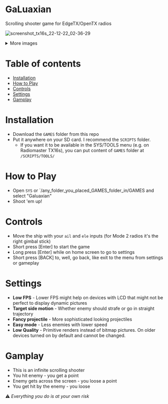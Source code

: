 # GaLuaxian
Scrolling shooter game for EdgeTX/OpenTX radios

![screenshot_tx16s_22-12-22_02-36-29](https://user-images.githubusercontent.com/61071739/209030304-fdbe57f4-a00b-4b88-865b-a8810ada9dd1.png)

<details>
  <summary>More images</summary>

|Modern radios|Older radios|
|---|---|
|![screenshot_tx16s_22-12-22_02-32-40](https://user-images.githubusercontent.com/61071739/209030311-f39def84-f7fe-4f33-b1ae-4bf86ad3efd6.png)|![screenshot_x7_22-12-22_02-52-48](https://user-images.githubusercontent.com/61071739/209031393-089fd118-8d46-4912-9b01-c5c66882268e.png)|
|![screenshot_tx16s_22-12-22_02-36-29](https://user-images.githubusercontent.com/61071739/209030304-fdbe57f4-a00b-4b88-865b-a8810ada9dd1.png)|![screenshot_x7access_22-12-22_02-22-56](https://user-images.githubusercontent.com/61071739/209030458-455f44ae-3d48-488b-9f82-07bc89121f5c.png)|
|![screenshot_tx16s_22-12-22_02-36-17](https://user-images.githubusercontent.com/61071739/209030420-094bfaae-d653-4a44-b9b8-5a77e8d2868c.png)|![screenshot_x7access_22-12-22_02-22-50](https://user-images.githubusercontent.com/61071739/209030446-8c0ccbb9-aa7f-4003-a3e6-77c79dda545e.png)|

</details>

# Table of contents

- [Installation](#installation)
- [How to Play](#how-to-play)
- [Controls](#controls)
- [Settings](#settings)
- [Gamplay](#gamplay)

# Installation

- Download the `GAMES` folder from this repo
- Put it anywhere on your SD card. I recommend the `SCRIPTS` folder.
  - If you want it to be available in the SYS/TOOLS menu (e.g. on Radiomaster TX16s), you can put content of `GAMES` folder at `/SCRIPTS/TOOLS/`

# How to Play

- Open `SYS` or `/any_folder_you_placed_GAMES_folder_in/GAMES and select "Galuaxian"
- Shoot 'em up!

# Controls

- Move the ship with your `ail` and `ele` inputs (for Mode 2 radios it's the right gimbal stick)
- Short press [Enter] to start the game
- Long press [Enter] while on home screen to go to settings
- Short press [BACK] to, well, go back, like exit to the menu from settings or gameplay

# Settings
- **Low FPS** - Lower FPS might help on devices with LCD that might not be perfect to display dynamic pictures
- **Target side motion** - Whether enemy should strafe or go in straight trajectory
- **Fancy projectile** - More sophisticated looking projectiles
- **Easy mode** - Less enemies with lower speed
- **Low Quality** - Primitive renders instead of bitmap pictures. On older devices turned on by default and cannot be changed.

# Gamplay
- This is an infinite scrolling shooter
- You hit enemy - you get a point
- Enemy gets across the screen - you loose a point
- You get hit by the enemy - you loose


:warning: _Everything you do is at your own risk_
